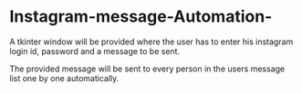# Instagram-message-Automation-

A tkinter window will be provided where the user has 
to enter his instagram login id, password and a message 
to be sent.

The provided message will be sent to every person in the users 
message list one by one automatically.
